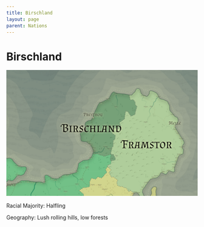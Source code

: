 ```yaml
---
title: Birschland
layout: page
parent: Nations
---
```


# Birschland

![NationMap](../images/nations/Birschland.png)

Racial Majority: Halfling

Geography: Lush rolling hills, low forests



